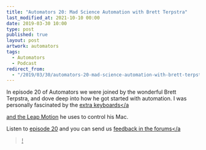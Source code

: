 ```yaml
---
title: "Automators 20: Mad Science Automation with Brett Terpstra"
last_modified_at: 2021-10-10 00:00
date: 2019-03-30 10:00
type: post
published: true
layout: post
artwork: automators
tags:
  - Automators
  - Podcast
redirect_from:
  - "/2019/03/30/automators-20-mad-science-automation-with-brett-terpstra.html"
---
```



  In episode 20 of Automators we were joined by the wonderful Brett Terpstra,
  and dove deep into how he got started with automation. I was personally
  fascinated by the
  <a
    href="https://talk.automators.fm/t/automators-20-mad-science-automation-with-brett-terpstra/4405/4?u=rosemaryorchard"
    >extra keyboards</a
  >
  and the <a href="https://www.leapmotion.com/">Leap Motion</a> he uses to
  control his Mac.  

<!--more-->

  Listen to <a href="https://www.relay.fm/automators/20">episode 20</a> and you
  can send us
  <a
    href="https://talk.automators.fm/t/automators-20-mad-science-automation-with-brett-terpstra/4405?u=rosemaryorchard"
    >feedback in the forums</a
  >!  
